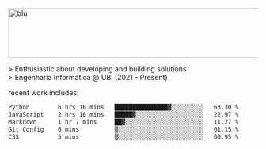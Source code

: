 
<img width="1415" height="100" alt="blu" src="https://github.com/rdsilva01/rdsilva01/assets/101207588/deb060e5-d035-4f09-b511-e3f50605b207">

\> Enthusiastic about developing and building solutions <br>
\> Engenharia Informática @ UBI (2021 - Present)

<!-- <a href="https://www.rodrigosilva.live/">personal website</a> 🏁 -->

<!-- ![](https://komarev.com/ghpvc/?username=rdsilva01) -->

recent work includes:
<!--START_SECTION:waka-->

```txt
Python        6 hrs 16 mins   ███████████████▓░░░░░░░░░   63.30 %
JavaScript    2 hrs 16 mins   █████▓░░░░░░░░░░░░░░░░░░░   22.97 %
Markdown      1 hr 7 mins     ██▓░░░░░░░░░░░░░░░░░░░░░░   11.27 %
Git Config    6 mins          ▒░░░░░░░░░░░░░░░░░░░░░░░░   01.15 %
CSS           5 mins          ▒░░░░░░░░░░░░░░░░░░░░░░░░   00.95 %
```

<!--END_SECTION:waka-->

